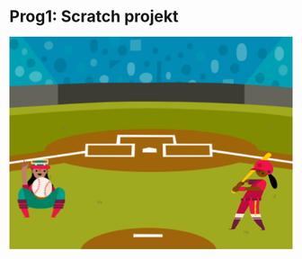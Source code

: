 # Prog1: Scratch projekt

![Screenshot](https://github.com/ancsankristof1119/Prog1/blob/master/screenshot.png?raw=true)
